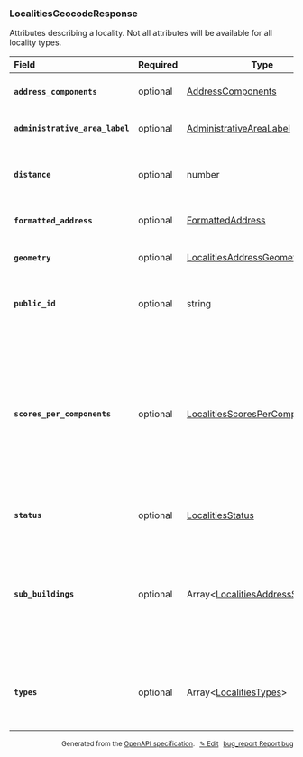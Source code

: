 <!--- This is a generated file, do not edit! -->
<!--- [START woosmap_http_schema_localitiesgeocoderesponse] -->
<h3 class="schema-object" id="LocalitiesGeocodeResponse">LocalitiesGeocodeResponse</h3>

Attributes describing a locality. Not all attributes will be available for all locality types.

| Field                                                                                                                                                | Required | Type                                                                                            | Description                                                                                                                                                                                                                                                                                                                                                                                                                                 |
| :--------------------------------------------------------------------------------------------------------------------------------------------------- | -------- | ----------------------------------------------------------------------------------------------- | ------------------------------------------------------------------------------------------------------------------------------------------------------------------------------------------------------------------------------------------------------------------------------------------------------------------------------------------------------------------------------------------------------------------------------------------- |
| <h4 id="LocalitiesGeocodeResponse-address_components" class="add-link schema-object-property-key"><code>address_components</code></h4>               | optional | [AddressComponents](#AddressComponents "AddressComponents")                                     | See [AddressComponents](#AddressComponents "AddressComponents") for more information.                                                                                                                                                                                                                                                                                                                                                       |
| <h4 id="LocalitiesGeocodeResponse-administrative_area_label" class="add-link schema-object-property-key"><code>administrative_area_label</code></h4> | optional | [AdministrativeAreaLabel](#AdministrativeAreaLabel "AdministrativeAreaLabel")                   | See [AdministrativeAreaLabel](#AdministrativeAreaLabel "AdministrativeAreaLabel") for more information.                                                                                                                                                                                                                                                                                                                                     |
| <h4 id="LocalitiesGeocodeResponse-distance" class="add-link schema-object-property-key"><code>distance</code></h4>                                   | optional | number                                                                                          | <div class="nonref-property-description"><p>When reverse geocoding, this field represents the distance (in meter) to the requested latlng</p></div>                                                                                                                                                                                                                                                                                         |
| <h4 id="LocalitiesGeocodeResponse-formatted_address" class="add-link schema-object-property-key"><code>formatted_address</code></h4>                 | optional | [FormattedAddress](#FormattedAddress "FormattedAddress")                                        | See [FormattedAddress](#FormattedAddress "FormattedAddress") for more information.                                                                                                                                                                                                                                                                                                                                                          |
| <h4 id="LocalitiesGeocodeResponse-geometry" class="add-link schema-object-property-key"><code>geometry</code></h4>                                   | optional | [LocalitiesAddressGeometry](#LocalitiesAddressGeometry "LocalitiesAddressGeometry")             | See [LocalitiesAddressGeometry](#LocalitiesAddressGeometry "LocalitiesAddressGeometry") for more information.                                                                                                                                                                                                                                                                                                                               |
| <h4 id="LocalitiesGeocodeResponse-public_id" class="add-link schema-object-property-key"><code>public_id</code></h4>                                 | optional | string                                                                                          | <div class="nonref-property-description"><p>Contains a unique ID for each suggestion. Please use this ID to give feedbacks on results.</p></div>                                                                                                                                                                                                                                                                                            |
| <h4 id="LocalitiesGeocodeResponse-scores_per_components" class="add-link schema-object-property-key"><code>scores_per_components</code></h4>         | optional | [LocalitiesScoresPerComponents](#LocalitiesScoresPerComponents "LocalitiesScoresPerComponents") | <div class="ref-property-description"><p>For each component (street_name, postal_code, and locality), it indicates the degree of correspondence with the original query. This value ranges from 0 to 1, with 0 indicating no match with the original query, and enables you to assess the quality of the Geocode’s result.</p><p>See <a href="#LocalitiesScoresPerComponents">LocalitiesScoresPerComponents</a> for more information.</div> |
| <h4 id="LocalitiesGeocodeResponse-status" class="add-link schema-object-property-key"><code>status</code></h4>                                       | optional | [LocalitiesStatus](#LocalitiesStatus "LocalitiesStatus")                                        | See [LocalitiesStatus](#LocalitiesStatus "LocalitiesStatus") for more information.                                                                                                                                                                                                                                                                                                                                                          |
| <h4 id="LocalitiesGeocodeResponse-sub_buildings" class="add-link schema-object-property-key"><code>sub_buildings</code></h4>                         | optional | Array&lt;[LocalitiesAddressSummary](#LocalitiesAddressSummary "LocalitiesAddressSummary")&gt;   | <div class="ref-property-description"><p>When reverse geocoding with <code>list_sub_buildings=true</code>, this field will contain a list of precise addresses that can be found at that location, i.e. all flats within a building.</p><p>See <a href="#LocalitiesAddressSummary">LocalitiesAddressSummary</a> for more information.</div>                                                                                                 |
| <h4 id="LocalitiesGeocodeResponse-types" class="add-link schema-object-property-key"><code>types</code></h4>                                         | optional | Array&lt;[LocalitiesTypes](#LocalitiesTypes "LocalitiesTypes")&gt;                              | <div class="ref-property-description"><p>An array containing the types of the result</p><p>See <a href="#LocalitiesTypes">LocalitiesTypes</a> for more information.</div>                                                                                                                                                                                                                                                                   |

<p style="text-align: right; font-size: smaller;">Generated from the <a data-label="openapi-github" href="https://github.com/woosmap/openapi-specification" title="Woosmap OpenAPI Specification" class="external">OpenAPI specification</a>.
<a data-label="openapi-github-woosmap-http-schema-localitiesgeocoderesponse" data-action="edit" style="margin-left: 5px;" href="https://github.com/woosmap/openapi-specification/blob/main/specification/schemas/LocalitiesGeocodeResponse.yml" title="Edit on GitHub">✎ Edit</a>
<a data-label="openapi-github-woosmap-http-schema-localitiesgeocoderesponse" data-action="bug" style="margin-left: 5px;" href="https://github.com/woosmap/openapi-specification/issues/new?assignees=&labels=type%3A+bug%2C+triage+me&template=bug_report.md&title=[schemas] Bug - LocalitiesGeocodeResponse" title="File bug for schemas on GitHub"><span class="material-icons">bug_report</span> Report bug</a>
</p>

<!--- [END woosmap_http_schema_localitiesgeocoderesponse] -->
